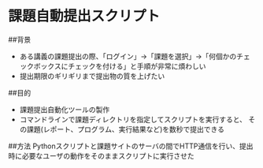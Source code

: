 # 課題自動提出スクリプト

##背景
- ある講義の課題提出の際、「ログイン」→「課題を選択」→「何個かのチェックボックスにチェックを付ける」と手順が非常に煩わしい
- 提出期限のギリギリまで提出物の質を上げたい

##目的
- 課題提出自動化ツールの製作
- コマンドラインで課題ディレクトリを指定してスクリプトを実行すると、
その課題(レポート、プログラム、実行結果など)を数秒で提出できる

##方法
Pythonスクリプトと課題サイトのサーバの間でHTTP通信を行い、提出時に必要なユーザの動作をそのままスクリプトに実行させた
